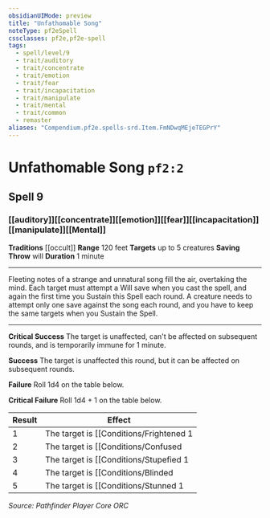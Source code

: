 ```yaml
---
obsidianUIMode: preview
title: "Unfathomable Song"
noteType: pf2eSpell
cssclasses: pf2e,pf2e-spell
tags:
  - spell/level/9
  - trait/auditory
  - trait/concentrate
  - trait/emotion
  - trait/fear
  - trait/incapacitation
  - trait/manipulate
  - trait/mental
  - trait/common
  - remaster
aliases: "Compendium.pf2e.spells-srd.Item.FmNDwqMEjeTEGPrY" 
---
```

# Unfathomable Song  `pf2:2`  
## Spell 9
### [[auditory]][[concentrate]][[emotion]][[fear]][[incapacitation]][[manipulate]][[Mental]]
**Traditions** [[occult]]
**Range** 120 feet
**Targets** up to 5 creatures
**Saving Throw**  will
**Duration** 1 minute
* * * 
Fleeting notes of a strange and unnatural song fill the air, overtaking the mind. Each target must attempt a Will save when you cast the spell, and again the first time you Sustain this Spell each round. A creature needs to attempt only one save against the song each round, and you have to keep the same targets when you Sustain the Spell.

* * *

**Critical Success** The target is unaffected, can't be affected on subsequent rounds, and is temporarily immune for 1 minute.

**Success** The target is unaffected this round, but it can be affected on subsequent rounds.

**Failure** Roll 1d4 on the table below.

**Critical Failure** Roll 1d4 + 1 on the table below.

| Result | Effect |
| --- | --- |
| 1 | The target is [[Conditions/Frightened 1|Frightened 2]] |
| 2 | The target is [[Conditions/Confused|Confused]] for 1 round |
| 3 | The target is [[Conditions/Stupefied 1|Stupefied 4]] for 1 round |
| 4 | The target is [[Conditions/Blinded|Blinded]] for 1 round |
| 5 | The target is [[Conditions/Stunned 1|Stunned]] for 1 round and [[Conditions/Stupefied 1|Stupefied 1]] for an unlimited duration |

*Source: Pathfinder Player Core*
*ORC*